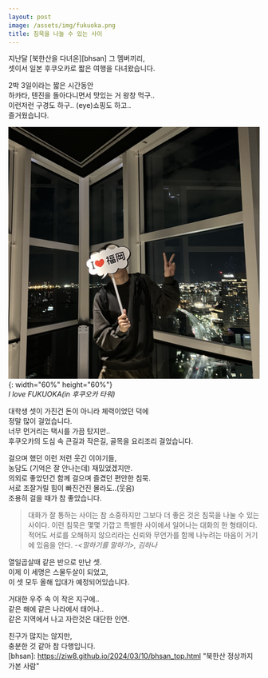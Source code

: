 ```yaml
---
layout: post
image: /assets/img/fukuoka.png
title: 침묵을 나눌 수 있는 사이
---
```


지난달 [북한산을 다녀온][bhsan] 그 멤버끼리,  
셋이서 일본 후쿠오카로 짧은 여행을 다녀왔습니다.  

2박 3일이라는 짧은 시간동안  
하카타, 텐진을 돌아다니면서 맛있는 거 왕창 먹구..  
이런저런 구경도 하구.. (eye)쇼핑도 하고..  
즐거웠습니다.  

![후쿠오카 타워에서](/assets/img/fukuoka.png){: width="60%" height="60%"}  
*I love FUKUOKA(in 후쿠오카 타워)*  

대학생 셋이 가진건 돈이 아니라 체력이었던 덕에  
정말 많이 걸었습니다.  
너무 먼거리는 택시를 가끔 탔지만..  
후쿠오카의 도심 속 큰길과 작은길, 골목을 요리조리 걸었습니다.  

걸으며 했던 이런 저런 웃긴 이야기들,  
농담도 (기억은 잘 안나는데) 재밌었겠지만.  
의외로 좋았던건 함께 걸으며 즐겼던 편안한 침묵.  
서로 조잘거릴 힘이 빠진건진 몰라도..(웃음)  
조용히 걸을 때가 참 좋았습니다.  

> 대화가 잘 통하는 사이는 참 소중하지만
> 그보다 더 좋은 것은 침묵을 나눌 수 있는 사이다.
> 이런 침묵은 몇몇 가깝고 특별한 사이에서 일어나는 대화의 한 형태이다.
> 적어도 서로를 오해하지 않으리라는 신뢰와
> 무언가를 함께 나누려는 마음이 거기에 있음을 안다.
> *-<말하기를 말하기>, 김하나*

열일곱살때 같은 반으로 만난 셋.  
이제 이 세명은 스물두살이 되었고,  
이 셋 모두 올해 입대가 예정되어있습니다.  

거대한 우주 속 이 작은 지구에..  
같은 해에 같은 나라에서 태어나..  
같은 지역에서 나고 자란것은 대단한 인연.  

친구가 많지는 않지만,  
충분한 것 같아 참 다행입니다.  
[bhsan]: https://ziw8.github.io/2024/03/10/bhsan_top.html "북한산 정상까지 가본 사람"
